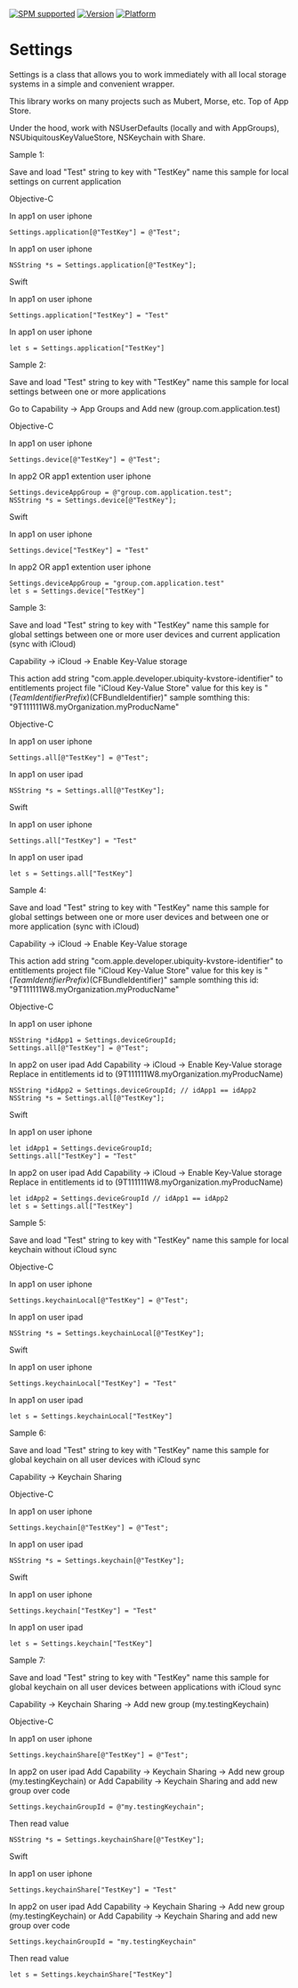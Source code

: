 [![SPM supported](https://img.shields.io/badge/SPM-supported-DE5C43.svg?style=flat)](https://swift.org/package-manager)
[![Version](https://img.shields.io/cocoapods/v/KeychainAccess.svg)](http://cocoadocs.org/docsets/KeychainAccess)
[![Platform](https://img.shields.io/cocoapods/p/KeychainAccess.svg)](http://cocoadocs.org/docsets/KeychainAccess)
# Settings
Settings is a class that allows you to work immediately with all local storage systems in a simple and convenient wrapper.

This library works on many projects such as Mubert, Morse, etc. Top of App Store.

Under the hood, work with NSUserDefaults (locally and with AppGroups), NSUbiquitousKeyValueStore, NSKeychain with Share.

Sample 1:

Save and load "Test" string to key with "TestKey" name
this sample for local settings on current application

Objective-C

In app1 on user iphone
```
Settings.application[@"TestKey"] = @"Test";
```

In app1 on user iphone
```
NSString *s = Settings.application[@"TestKey"];
```

Swift

In app1 on user iphone
```
Settings.application["TestKey"] = "Test"
```

In app1 on user iphone
```
let s = Settings.application["TestKey"]
```

Sample 2:

Save and load "Test" string to key with "TestKey" name
this sample for local settings between one or more applications

Go to Capability -> App Groups and Add new (group.com.application.test)

Objective-C

In app1 on user iphone
```
Settings.device[@"TestKey"] = @"Test";
```

In app2 OR app1 extention user iphone
```
Settings.deviceAppGroup = @"group.com.application.test";
NSString *s = Settings.device[@"TestKey"];
```

Swift

In app1 on user iphone
```
Settings.device["TestKey"] = "Test"
```

In app2 OR app1 extention user iphone
```
Settings.deviceAppGroup = "group.com.application.test"
let s = Settings.device["TestKey"]
```


Sample 3:

Save and load "Test" string to key with "TestKey" name
this sample for global settings between one or more user devices
and current application (sync with iCloud)

Capability -> iCloud -> Enable Key-Value storage

This action add string
"<key>com.apple.developer.ubiquity-kvstore-identifier</key>" to
entitlements project file "iCloud Key-Value Store"
value for this key is "$(TeamIdentifierPrefix)$(CFBundleIdentifier)"
sample somthing this: "9T111111W8.myOrganization.myProducName"

Objective-C

In app1 on user iphone
```
Settings.all[@"TestKey"] = @"Test";
```

In app1 on user ipad
```
NSString *s = Settings.all[@"TestKey"];
```

Swift

In app1 on user iphone
```
Settings.all["TestKey"] = "Test"
```

In app1 on user ipad
```
let s = Settings.all["TestKey"]
```


Sample 4:

Save and load "Test" string to key with "TestKey" name
this sample for global settings between one or more user devices and
between one or more application (sync with iCloud)

Capability -> iCloud -> Enable Key-Value storage

This action add string
"<key>com.apple.developer.ubiquity-kvstore-identifier</key>" to
entitlements project file "iCloud Key-Value Store"
value for this key is "$(TeamIdentifierPrefix)$(CFBundleIdentifier)"
sample somthing this id: "9T111111W8.myOrganization.myProducName"

Objective-C

In app1 on user iphone
```
NSString *idApp1 = Settings.deviceGroupId;
Settings.all[@"TestKey"] = @"Test";
```

In app2 on user ipad
Add Capability -> iCloud -> Enable Key-Value storage
Replace in entitlements id to (9T111111W8.myOrganization.myProducName)
```
NSString *idApp2 = Settings.deviceGroupId; // idApp1 == idApp2
NSString *s = Settings.all[@"TestKey"];
```

Swift

In app1 on user iphone
```
let idApp1 = Settings.deviceGroupId;
Settings.all["TestKey"] = "Test"
```

In app2 on user ipad
Add Capability -> iCloud -> Enable Key-Value storage
Replace in entitlements id to (9T111111W8.myOrganization.myProducName)
```
let idApp2 = Settings.deviceGroupId // idApp1 == idApp2
let s = Settings.all["TestKey"]
```


Sample 5:

Save and load "Test" string to key with "TestKey" name
this sample for local keychain without iCloud sync

Objective-C

In app1 on user iphone
```
Settings.keychainLocal[@"TestKey"] = @"Test";
```

In app1 on user ipad
```
NSString *s = Settings.keychainLocal[@"TestKey"];
```

Swift

In app1 on user iphone
```
Settings.keychainLocal["TestKey"] = "Test"
```

In app1 on user ipad
```
let s = Settings.keychainLocal["TestKey"]
```


Sample 6:

Save and load "Test" string to key with "TestKey" name
this sample for global keychain on all user devices with iCloud sync

Capability -> Keychain Sharing

Objective-C

In app1 on user iphone
```
Settings.keychain[@"TestKey"] = @"Test";
```

In app1 on user ipad
```
NSString *s = Settings.keychain[@"TestKey"];
```

Swift

In app1 on user iphone
```
Settings.keychain["TestKey"] = "Test"
```

In app1 on user ipad
```
let s = Settings.keychain["TestKey"]
```


Sample 7:

Save and load "Test" string to key with "TestKey" name
this sample for global keychain on all user devices between applications with iCloud sync

Capability -> Keychain Sharing -> Add new group (my.testingKeychain)

Objective-C

In app1 on user iphone
```
Settings.keychainShare[@"TestKey"] = @"Test";
```

In app2 on user ipad
Add Capability -> Keychain Sharing -> Add new group (my.testingKeychain)
or
Add Capability -> Keychain Sharing and add new group over code
```
Settings.keychainGroupId = @"my.testingKeychain";
```
Then read value
```
NSString *s = Settings.keychainShare[@"TestKey"];
```

Swift

In app1 on user iphone
```
Settings.keychainShare["TestKey"] = "Test"
```

In app2 on user ipad
Add Capability -> Keychain Sharing -> Add new group (my.testingKeychain)
or
Add Capability -> Keychain Sharing and add new group over code
```
Settings.keychainGroupId = "my.testingKeychain"
```
Then read value
```
let s = Settings.keychainShare["TestKey"]
```
